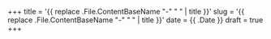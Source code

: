 +++
title = '{{ replace .File.ContentBaseName "-" " " | title }}'
slug = '{{ replace .File.ContentBaseName "-" " " | title }}'
date = {{ .Date }}
draft = true
+++
